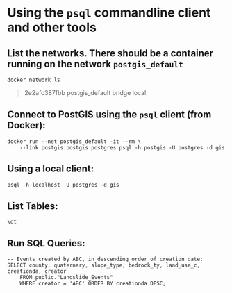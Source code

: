 # Using the `psql` commandline client and other tools


## List the networks. There should be a container running on the network `postgis_default`
```
docker network ls
```

> 2e2afc387fbb        postgis_default               bridge              local


## Connect to PostGIS using the `psql` client (from Docker):

```
docker run --net postgis_default -it --rm \
    --link postgis:postgis postgres psql -h postgis -U postgres -d gis
```

## Using a local client:
```
psql -h localhost -U postgres -d gis
```

## List Tables:

```
\dt
```

## Run SQL Queries:

```
-- Events created by ABC, in descending order of creation date:
SELECT county, quaternary, slope_type, bedrock_ty, land_use_c, creationda, creator
    FROM public."Landslide_Events"
    WHERE creator = 'ABC' ORDER BY creationda DESC;
```

